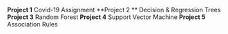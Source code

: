 **Project 1** Covid-19 Assignment
**Project 2 ** Decision & Regression Trees
**Project 3** Random Forest 
**Project 4** Support Vector Machine
**Project 5** Association Rules
